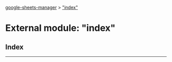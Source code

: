 [google-sheets-manager](../README.md) > ["index"](../modules/_index_.md)



# External module: "index"

## Index


---
